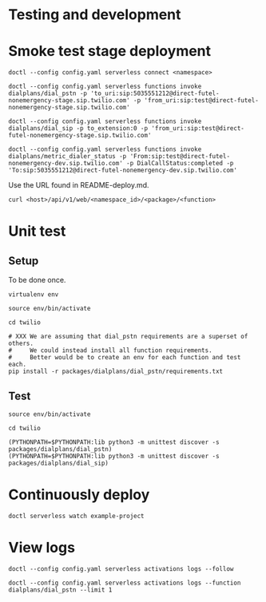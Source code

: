 # Testing and development

# Smoke test stage deployment

    doctl --config config.yaml serverless connect <namespace>

    doctl --config config.yaml serverless functions invoke dialplans/dial_pstn -p 'to_uri:sip:5035551212@direct-futel-nonemergency-stage.sip.twilio.com' -p 'from_uri:sip:test@direct-futel-nonemergency-stage.sip.twilio.com'
    
    doctl --config config.yaml serverless functions invoke dialplans/dial_sip -p to_extension:0 -p 'from_uri:sip:test@direct-futel-nonemergency-stage.sip.twilio.com'
    
    doctl --config config.yaml serverless functions invoke dialplans/metric_dialer_status -p 'From:sip:test@direct-futel-nonemergency-dev.sip.twilio.com' -p DialCallStatus:completed -p 'To:sip:5035551212@direct-futel-nonemergency-dev.sip.twilio.com'

Use the URL found in README-deploy.md.

    curl <host>/api/v1/web/<namespace_id>/<package>/<function>

# Unit test

## Setup

To be done once.

    virtualenv env
    
    source env/bin/activate
    
    cd twilio

    # XXX We are assuming that dial_pstn requirements are a superset of others.
    #     We could instead install all function requirements.
    #     Better would be to create an env for each function and test each.
    pip install -r packages/dialplans/dial_pstn/requirements.txt
        
## Test

    source env/bin/activate
    
    cd twilio
    
    (PYTHONPATH=$PYTHONPATH:lib python3 -m unittest discover -s packages/dialplans/dial_pstn)
    (PYTHONPATH=$PYTHONPATH:lib python3 -m unittest discover -s packages/dialplans/dial_sip)
    
# Continuously deploy

    doctl serverless watch example-project

# View logs

    doctl --config config.yaml serverless activations logs --follow

    doctl --config config.yaml serverless activations logs --function dialplans/dial_pstn --limit 1

